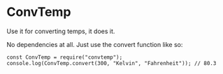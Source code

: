 # ConvTemp

Use it for converting temps, it does it.

No dependencies at all. Just use the convert function like so:

```nodejs
const ConvTemp = require("convtemp");
console.log(ConvTemp.convert(300, "Kelvin", "Fahrenheit")); // 80.3
```
